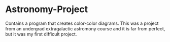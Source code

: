# Astronomy-Project
Contains a program that creates color-color diagrams. 
This was a project from an undergrad extragalactic astromony course and it is far from perfect,
but it was my first difficult project.

